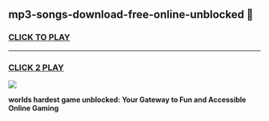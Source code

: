 
## mp3-songs-download-free-online-unblocked 👋
<h3>
<a href="https://premium.freeplayer.one?title=mp3-songs-download-free-online-unblocked&ref=14F">CLICK TO PLAY</a></h3>
<hr>

<h3>
<a href="https://premium.freeplayer.one?title=mp3-songs-download-free-online-unblocked&ref=14F">CLICK 2 PLAY</a>
  
</h3>

<a href="https://premium.freeplayer.one?title=mp3-songs-download-free-online-unblocked&ref=12F/"><img src="https://clearcache.store/games.png"></a>


**worlds hardest game unblocked: Your Gateway to Fun and Accessible Online Gaming**
